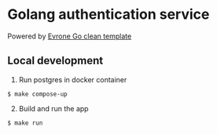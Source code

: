 # Golang authentication service

Powered by [Evrone Go clean template](https://github.com/evrone/go-clean-template)

## Local development
1. Run postgres in docker container
```shell
$ make compose-up
```
2. Build and run the app
```shell
$ make run
```